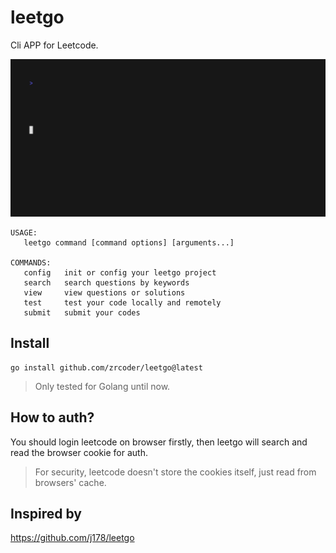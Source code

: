 # leetgo

Cli APP for Leetcode.

![examples](example.gif)

```shell
USAGE:
   leetgo command [command options] [arguments...]

COMMANDS:
   config   init or config your leetgo project
   search   search questions by keywords
   view     view questions or solutions
   test     test your code locally and remotely
   submit   submit your codes
```

## Install

```shell
go install github.com/zrcoder/leetgo@latest
```

> Only tested for Golang until now.

## How to auth?

You should login leetcode on browser firstly, then leetgo will search and read the browser cookie for auth.

> For security, leetcode doesn't store the cookies itself, just read from browsers' cache.

## Inspired by

<https://github.com/j178/leetgo>

